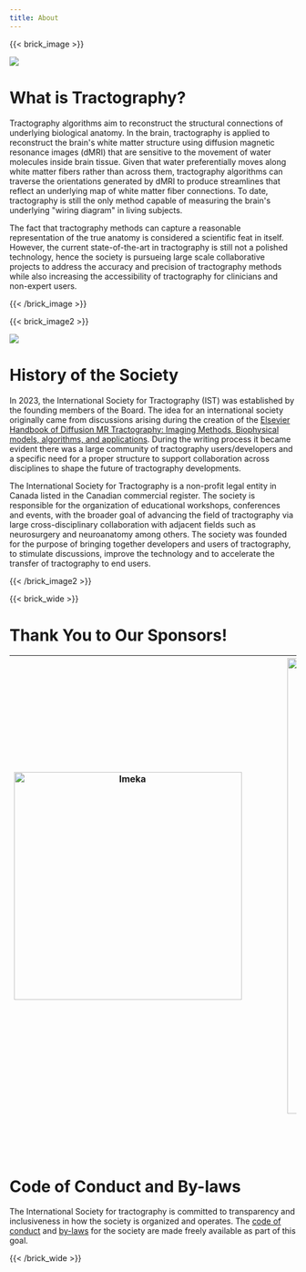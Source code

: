 ```yaml
---
title: About
---
```

{{< brick_image >}}

![](/uploads/tractograms/coronal_CST.png)

# What is Tractography?

Tractography algorithms aim to reconstruct the structural connections of underlying biological anatomy. In the brain, tractography is applied to reconstruct the brain's white matter structure using diffusion magnetic resonance images (dMRI) that are sensitive to the movement of water molecules inside brain tissue.  Given that water preferentially moves along white matter fibers rather than across them, tractography algorithms can traverse the orientations generated by dMRI to produce streamlines that reflect an underlying map of white matter fiber connections.  To date, tractography is still the only method capable of measuring the brain's underlying "wiring diagram" in living subjects.

The fact that tractography methods can capture a reasonable representation of the true anatomy is considered a scientific feat in itself. However, the current state-of-the-art in tractography is still not a polished technology, hence the society is pursueing large scale collaborative projects to address the accuracy and precision of tractography methods while also increasing the accessibility of tractography for clinicians and non-expert users.

{{< /brick_image >}}

{{< brick_image2 >}}

![](/uploads/tractograms/historical_tractography_mori.png)

# History of the Society

In 2023, the International Society for Tractography (IST) was established by the founding members of the Board. The idea for an international society originally came from discussions arising during the creation of the <a href="https://shop.elsevier.com/books/handbook-of-diffusion-mr-tractography/acqua/978-0-12-818894-1">Elsevier Handbook of Diffusion MR Tractography: Imaging Methods, Biophysical models, algorithms, and applications</a>. During the writing process it became evident there was a large community of tractography users/developers and a specific need for a proper structure to support collaboration across disciplines to shape the future of tractography developments.

The International Society for Tractography is a non-profit legal entity in Canada listed in the Canadian commercial register.  The society is responsible for the organization of educational workshops, conferences and events, with the broader goal of advancing the field of tractography via large cross-disciplinary collaboration with adjacent fields such as neurosurgery and neuroanatomy among others. The society was founded for the purpose of bringing together developers and users of tractography, to stimulate discussions, improve the technology and to accelerate the transfer of tractography to end users.

{{< /brick_image2 >}}

{{< brick_wide >}}
# Thank You to Our Sponsors!
|<a href="https://imeka.ca/" rel="IMEKA imaging what matters" target="_blank"><img src="/uploads/photos/imeka-black.png" alt="Imeka"  height="auto" width=400 ></a> |&emsp;&emsp;&emsp;| <a href="https://sts.u-bordeaux.fr/rri-impact" rel="IMaging for Precision medicine within A Collaborative Translational program" target="_blank"><img src="/uploads/photos/logo_IMPACT.png" alt="IMPACT"  height="auto" width=800></a> |&emsp;&emsp;&emsp;| <a href="https://skope.swiss/" rel="Skope: Your Partner in Scientific MR Imaging" target="_blank"><img src="/uploads/photos/Skope_PNG.png" alt="Skope"  width=400 height="auto" width="auto"></a>|
|:--------:|:------:|:-----:|:------:|:-----:|
<br>
<br>
<br>

# Code of Conduct and By-laws

The International Society for tractography is committed to transparency and inclusiveness in how the society is organized and operates. The <a href="/uploads/pdfs/Code_of_conduct_IST.pdf" target="_blank">code of conduct</a> and <a href="/uploads/pdfs/Final-bylaws.pdf" target="_blank">by-laws</a> for the society are made freely available as part of this goal.

{{< /brick_wide >}}
